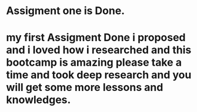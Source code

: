 # Assigment one is Done.

# my first Assigment Done i proposed and i loved how i researched and this bootcamp is amazing please take a time and took deep research and you will get some more lessons and knowledges.
